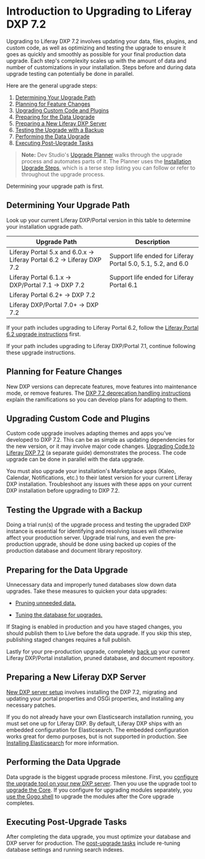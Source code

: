 # Introduction to Upgrading to Liferay DXP 7.2

Upgrading to Liferay DXP 7.2 involves updating your data, files, plugins, and custom code, as well as optimizing and testing the upgrade to ensure it goes as quickly and smoothly as possible for your final production data upgrade. Each step's complexity scales up with the amount of data and number of customizations in your installation. Steps before and during data upgrade testing can potentially be done in parallel. 

Here are the general upgrade steps:

1. [Determining Your Upgrade Path](#determining-your-upgrade-path)
1. [Planning for Feature Changes](#planning-for-feature-changes)
1. [Upgrading Custom Code and Plugins](#upgrading-custom-code-and-plugins)
1. [Preparing for the Data Upgrade](#preparing-for-the-data-upgrade)
1. [Preparing a New Liferay DXP Server](#preparing-a-new-liferay-dxp-server)
1. [Testing the Upgrade with a Backup](#testing-the-upgrade-with-a-backup)
1. [Performing the Data Upgrade](#performing-the-data-upgrade)
1. [Executing Post-Upgrade Tasks](#executing-post-upgrade-tasks)

> **Note:** Dev Studio's [Upgrade Planner](https://help.liferay.com/hc/en-us/articles/360029147451-Liferay-Upgrade-Planner) walks through the upgrade process and automates parts of it. The Planner uses the [Installation Upgrade Steps](../08-reference/06-installation-upgrade-steps.md), which is a terse step listing you can follow or refer to throughout the upgrade process. 

Determining your upgrade path is first. 

## Determining Your Upgrade Path

Look up your current Liferay DXP/Portal version in this table to determine your installation upgrade path.

| Upgrade Path                            | Description |
| --------------------------------------- | ----------- |
| Liferay Portal 5.x and 6.0.x &rarr; Liferay Portal 6.2 &rarr; Liferay DXP 7.2 | Support life ended for Liferay Portal 5.0, 5.1, 5.2, and 6.0 |
| Liferay Portal 6.1.x &rarr; DXP/Portal 7.1 &rarr; DXP 7.2 | Support life ended for Liferay Portal 6.1 |
| Liferay Portal 6.2+ &rarr; DXP 7.2      |             |
| Liferay DXP/Portal 7.0+ &rarr; DXP 7.2  |             |

If your path includes upgrading to Liferay Portal 6.2, follow the [Liferay Portal 6.2 upgrade instructions](https://help.liferay.com/hc/en-us/articles/360017903232-Upgrading-Liferay) first.

If your path includes upgrading to Liferay DXP/Portal 7.1, continue following these upgrade instructions.

## Planning for Feature Changes

New DXP versions can deprecate features, move features into maintenance mode, or remove features. The [DXP 7.2 deprecation handling instructions](./98-handling-deprecations-in-liferay-dxp-7-2.md) explain the ramifications so you can develop plans for adapting to them. 

## Upgrading Custom Code and Plugins

Custom code upgrade involves adapting themes and apps you've developed to DXP 7.2. This can be as simple as updating dependencies for the new version, or it may involve major code changes. [Upgrading Code to Liferay DXP 7.2](https://help.liferay.com/hc/en-us/articles/360029316391-Introduction-to-Upgrading-Code-to-Liferay-DXP-7-2) (a separate guide) demonstrates the process. The code upgrade can be done in parallel with the data upgrade. 

You must also upgrade your installation's Marketplace apps (Kaleo, Calendar, Notifications, etc.) to their latest version for your current Liferay DXP installation. Troubleshoot any issues with these apps on your current DXP installation before upgrading to DXP 7.2.

## Testing the Upgrade with a Backup

Doing a trial run(s) of the upgrade process and testing the upgraded DXP instance is essential for identifying and resolving issues will otherwise affect your production server. Upgrade trial runs, and even the pre-production upgrade, should be done using backed up copies of the production database and document library repository. 

## Preparing for the Data Upgrade

Unnecessary data and improperly tuned databases slow down data upgrades. Take these measures to quicken your data upgrades: 

- [Pruning unneeded data.](./02-pruning-the-database.md)

- [Tuning the database for upgrades.](./02-tuning-for-the-data-upgrade.md)

If Staging is enabled in production and you have staged changes, you should publish them to Live before the data upgrade. If you skip this step, publishing staged changes requires a full publish.

Lastly for your pre-production upgrade, completely [back up](../09-mainitaining-a-liferay-dxp-installation/02-backing-up.md) your current Liferay DXP/Portal installation, pruned database, and document repository. 

## Preparing a New Liferay DXP Server

[New DXP server setup](./05-preparing-a-new-application-server-for-liferay-dxp.md) involves installing the DXP 7.2, migrating and updating your portal properties and OSGi properties, and installing any necessary patches. 

If you do not already have your own Elasticsearch installation running, you must set one up for Liferay DXP. By default, Liferay DXP ships with an embedded configuration for Elasticsearch. The embedded configuration works great for demo purposes, but is not supported in production. See [Installing Elasticsearch](https://help.liferay.com/hc/en-us/articles/360028711132-Installing-Elasticsearch) for more information.

## Performing the Data Upgrade

Data upgrade is the biggest upgrade process milestone. First, you [configure the upgrade tool on your new DXP server](./03-configuring-the-data-upgrade.md). Then you use the upgrade tool to [upgrade the Core](./04-upgrading-the-core-using-the-upgrade-tool.md). If you configure for upgrading modules separately, you [use the Gogo shell](./05-upgrading-modules-using-gogo-shell.md) to upgrade the modules after the Core upgrade completes.

## Executing Post-Upgrade Tasks

After completing the data upgrade, you must optimize your database and DXP server for production. The [post-upgrade tasks](./07-executing-post-upgrade-tasks.md) include re-tuning database settings and running search indexes.
